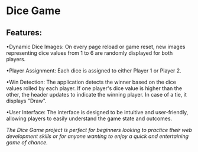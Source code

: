 # Dice Game

## Features:

•Dynamic Dice Images: On every page reload or game reset, new images representing dice values from 1 to 6 are randomly displayed for both players.

•Player Assignment: Each dice is assigned to either Player 1 or Player 2.

•Win Detection: The application detects the winner based on the dice values rolled by each player. If one player's dice value is higher than the other, the header updates to indicate the winning player. In case of a tie, it displays "Draw".

•User Interface: The interface is designed to be intuitive and user-friendly, allowing players to easily understand the game state and outcomes.

*The Dice Game project is perfect for beginners looking to practice their web development skills or for anyone wanting to enjoy a quick and entertaining game of chance.*
